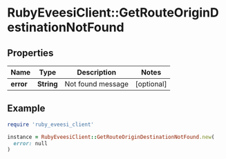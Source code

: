 # RubyEveesiClient::GetRouteOriginDestinationNotFound

## Properties

| Name | Type | Description | Notes |
| ---- | ---- | ----------- | ----- |
| **error** | **String** | Not found message | [optional] |

## Example

```ruby
require 'ruby_eveesi_client'

instance = RubyEveesiClient::GetRouteOriginDestinationNotFound.new(
  error: null
)
```


